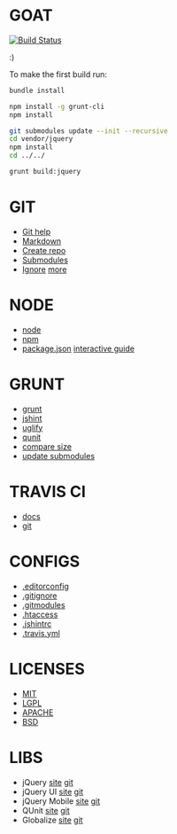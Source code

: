 GOAT
====
[![Build Status](https://travis-ci.org/CTAPbIuMABP/goat.png?branch=master)](https://travis-ci.org/CTAPbIuMABP/goat)

:)

To make the first build run:

```bash
bundle install

npm install -g grunt-cli
npm install

git submodules update --init --recursive
cd vendor/jquery
npm install
cd ../../

grunt build:jquery
```

GIT
===
* [Git help](https://help.github.com/)
* [Markdown](https://help.github.com/articles/github-flavored-markdown)
* [Create repo](https://help.github.com/articles/create-a-repo)
* [Submodules](https://help.github.com/articles/using-submodules-with-pages)
* [Ignore](https://help.github.com/articles/ignoring-files) [more](https://github.com/github/gitignore)

NODE
====
* [node](http://nodejs.org/)
* [npm](http://npmjs.org/)
* [package.json](https://npmjs.org/doc/json.html) [interactive guide](http://package.json.nodejitsu.com/)

GRUNT
=====
* [grunt](https://github.com/gruntjs/grunt)
* [jshint](https://github.com/gruntjs/grunt-contrib-jshint)
* [uglify](https://github.com/gruntjs/grunt-contrib-uglify)
* [qunit](https://github.com/gruntjs/grunt-contrib-qunit)
* [compare size](https://github.com/rwldrn/grunt-compare-size)
* [update submodules](https://github.com/jaubourg/grunt-update-submodules)

TRAVIS CI
=========
* [docs](http://about.travis-ci.org/docs/)
* [git](https://github.com/travis-ci)

CONFIGS
=======
* [.editorconfig](http://editorconfig.org/)
* [.gitignore](https://help.github.com/articles/ignoring-files)
* [.gitmodules](https://help.github.com/articles/using-submodules-with-pages)
* [.htaccess](http://httpd.apache.org/docs/2.2/howto/htaccess.html)
* [.jshintrc](https://github.com/jshint/jshint)
* [.travis.yml](http://about.travis-ci.org/docs/user/build-configuration/)

LICENSES
========
* [MIT](http://opensource.org/licenses/MIT)
* [LGPL](http://www.gnu.org/copyleft/lesser.html)
* [APACHE](http://www.apache.org/licenses/LICENSE-2.0.html)
* [BSD](http://opensource.org/licenses/BSD-3-Clause)

LIBS
====
* jQuery [site](http://jquery.com/) [git](https://github.com/jquery/jquery)
* jQuery UI [site](http://jqueryui.com/) [git](https://github.com/jquery/jquery-ui)
* jQuery Mobile [site](http://jquerymobile.com/) [git](https://github.com/jquery/jquery-mobile)
* QUnit [site](http://qunitjs.com/) [git](https://github.com/jquery/qunit)
* Globalize [site](http://wiki.jqueryui.com/w/page/39118647/Globalize) [git](https://github.com/jquery/globalize)
